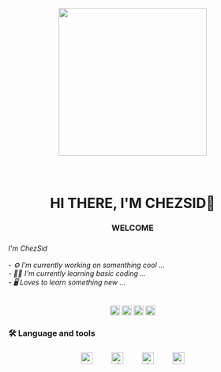 <div align="center">
  <img height="300" src="https://steamuserimages-a.akamaihd.net/ugc/918039690677638880/A0E7202E247A22FDC544837FFE1AF291038EC955/?imw=5000&imh=5000&ima=fit&impolicy=Letterbox&imcolor=%23000000&letterbox=false"  />
</div>

###

<br clear="both">

<h1 align="center">HI THERE, I'M CHEZSID👋</h1>

###

<h3 align="center">WELCOME</h3>

###

<h6 align="left">I'm ChezSid<br><br>- ⚙️ I’m currently working on somenthing cool ...<br>- 👨‍💻 I'm currently learning basic coding ...<br>- 🖥️ Loves to learn something new ...</h6>

###

<div align="center">
  <img src="https://img.shields.io/static/v1?message=Whatsapp&logo=whatsapp&label=&color=25D366&logoColor=white&labelColor=&style=for-the-badge" height="20" alt="whatsapp logo"  />
  <img src="https://img.shields.io/static/v1?message=Telegram&logo=telegram&label=&color=2CA5E0&logoColor=white&labelColor=&style=for-the-badge" height="20" alt="telegram logo"  />
  <img src="https://img.shields.io/static/v1?message=Gmail&logo=gmail&label=&color=D14836&logoColor=white&labelColor=&style=for-the-badge" height="20" alt="gmail logo"  />
  <img src="https://img.shields.io/static/v1?message=Discord&logo=discord&label=&color=7289DA&logoColor=white&labelColor=&style=for-the-badge" height="20" alt="discord logo"  />
</div>

###

<h3 align="left">🛠 Language and tools</h3>

###

<div align="center">
  <img src="https://cdn.jsdelivr.net/gh/devicons/devicon/icons/android/android-original.svg" height="24" alt="android logo"  />
  <img width="30" />
  <img src="https://cdn.jsdelivr.net/gh/devicons/devicon/icons/chrome/chrome-original.svg" height="24" alt="chrome logo"  />
  <img width="30" />
  <img src="https://cdn.jsdelivr.net/gh/devicons/devicon/icons/visualstudio/visualstudio-plain.svg" height="24" alt="visualstudio logo"  />
  <img width="30" />
  <img src="https://cdn.jsdelivr.net/gh/devicons/devicon/icons/vscode/vscode-original.svg" height="24" alt="vscode logo"  />
</div>

###


